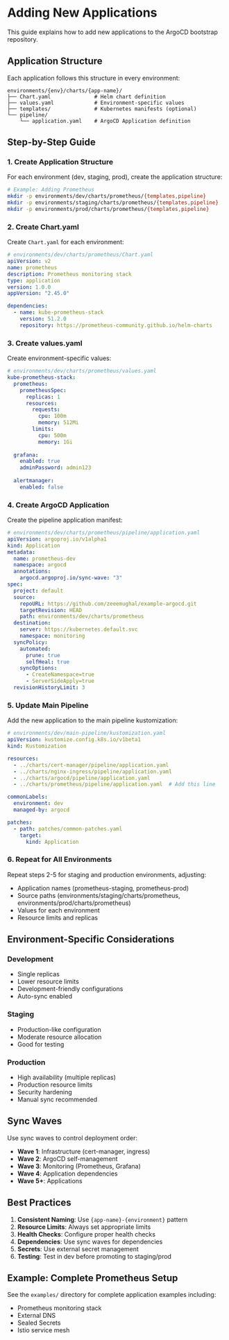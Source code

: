 # Adding New Applications

This guide explains how to add new applications to the ArgoCD bootstrap repository.

## Application Structure

Each application follows this structure in every environment:

```
environments/{env}/charts/{app-name}/
├── Chart.yaml              # Helm chart definition
├── values.yaml             # Environment-specific values
├── templates/              # Kubernetes manifests (optional)
└── pipeline/
    └── application.yaml    # ArgoCD Application definition
```

## Step-by-Step Guide

### 1. Create Application Structure

For each environment (dev, staging, prod), create the application structure:

```bash
# Example: Adding Prometheus
mkdir -p environments/dev/charts/prometheus/{templates,pipeline}
mkdir -p environments/staging/charts/prometheus/{templates,pipeline}
mkdir -p environments/prod/charts/prometheus/{templates,pipeline}
```

### 2. Create Chart.yaml

Create `Chart.yaml` for each environment:

```yaml
# environments/dev/charts/prometheus/Chart.yaml
apiVersion: v2
name: prometheus
description: Prometheus monitoring stack
type: application
version: 1.0.0
appVersion: "2.45.0"

dependencies:
  - name: kube-prometheus-stack
    version: 51.2.0
    repository: https://prometheus-community.github.io/helm-charts
```

### 3. Create values.yaml

Create environment-specific values:

```yaml
# environments/dev/charts/prometheus/values.yaml
kube-prometheus-stack:
  prometheus:
    prometheusSpec:
      replicas: 1
      resources:
        requests:
          cpu: 100m
          memory: 512Mi
        limits:
          cpu: 500m
          memory: 1Gi
  
  grafana:
    enabled: true
    adminPassword: admin123
    
  alertmanager:
    enabled: false
```

### 4. Create ArgoCD Application

Create the pipeline application manifest:

```yaml
# environments/dev/charts/prometheus/pipeline/application.yaml
apiVersion: argoproj.io/v1alpha1
kind: Application
metadata:
  name: prometheus-dev
  namespace: argocd
  annotations:
    argocd.argoproj.io/sync-wave: "3"
spec:
  project: default
  source:
    repoURL: https://github.com/zeeemughal/example-argocd.git
    targetRevision: HEAD
    path: environments/dev/charts/prometheus
  destination:
    server: https://kubernetes.default.svc
    namespace: monitoring
  syncPolicy:
    automated:
      prune: true
      selfHeal: true
    syncOptions:
      - CreateNamespace=true
      - ServerSideApply=true
  revisionHistoryLimit: 3
```

### 5. Update Main Pipeline

Add the new application to the main pipeline kustomization:

```yaml
# environments/dev/main-pipeline/kustomization.yaml
apiVersion: kustomize.config.k8s.io/v1beta1
kind: Kustomization

resources:
  - ../charts/cert-manager/pipeline/application.yaml
  - ../charts/nginx-ingress/pipeline/application.yaml
  - ../charts/argocd/pipeline/application.yaml
  - ../charts/prometheus/pipeline/application.yaml  # Add this line

commonLabels:
  environment: dev
  managed-by: argocd

patches:
  - path: patches/common-patches.yaml
    target:
      kind: Application
```

### 6. Repeat for All Environments

Repeat steps 2-5 for staging and production environments, adjusting:

- Application names (prometheus-staging, prometheus-prod)
- Source paths (environments/staging/charts/prometheus, environments/prod/charts/prometheus)
- Values for each environment
- Resource limits and replicas

## Environment-Specific Considerations

### Development
- Single replicas
- Lower resource limits
- Development-friendly configurations
- Auto-sync enabled

### Staging
- Production-like configuration
- Moderate resource allocation
- Good for testing

### Production
- High availability (multiple replicas)
- Production resource limits
- Security hardening
- Manual sync recommended

## Sync Waves

Use sync waves to control deployment order:

- **Wave 1**: Infrastructure (cert-manager, ingress)
- **Wave 2**: ArgoCD self-management
- **Wave 3**: Monitoring (Prometheus, Grafana)
- **Wave 4**: Application dependencies
- **Wave 5+**: Applications

## Best Practices

1. **Consistent Naming**: Use `{app-name}-{environment}` pattern
2. **Resource Limits**: Always set appropriate limits
3. **Health Checks**: Configure proper health checks
4. **Dependencies**: Use sync waves for dependencies
5. **Secrets**: Use external secret management
6. **Testing**: Test in dev before promoting to staging/prod

## Example: Complete Prometheus Setup

See the `examples/` directory for complete application examples including:
- Prometheus monitoring stack
- External DNS
- Sealed Secrets
- Istio service mesh
